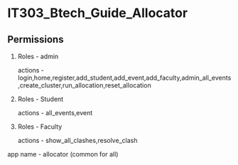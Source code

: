 # IT303_Btech_Guide_Allocator

## Permissions 

1. Roles - admin
   
   actions - login,home,register,add_student,add_event,add_faculty,admin_all_events,create_cluster,run_allocation,reset_allocation

3. Roles - Student
   
   actions - all_events,event

5. Roles - Faculty
   
   actions - show_all_clashes,resolve_clash

app name - allocator (common for all)
